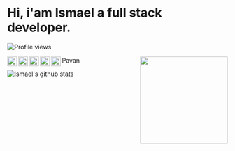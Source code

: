 
# Hi, i'am Ismael a full stack developer.

![Profile views](https://gpvc.arturio.dev/ismae147)

<a href="https://twitter.com/#">
  <img align="left" alt="Pavan's Twitter" width="22px" src="https://cdn.jsdelivr.net/npm/simple-icons@v3/icons/twitter.svg" />
</a>
<a href="https://www.linkedin.com/in/ismaelcortegana">
  <img align="left" alt="Ismael's Linkedin" width="22px" src="https://cdn.jsdelivr.net/npm/simple-icons@v3/icons/linkedin.svg" />
</a>
<a href="https://github.com/ismae147">
  <img align="left" alt="Ismael's Github" width="22px" src="https://cdn.jsdelivr.net/npm/simple-icons@v3/icons/github.svg" />
</a>
<a href="https://instagram.com/ismael_cortegana/">
  <img align="left" alt="Ismael's Instagram" width="22px" src="https://cdn.jsdelivr.net/npm/simple-icons@v3/icons/instagram.svg" />
</a>Pavan
<a href="https://www.facebook.com/ismaellcm">
  <img align="left" alt="Ismael's Facebook" width="22px" src="https://cdn.jsdelivr.net/npm/simple-icons@v3/icons/facebook.svg" />
</a>

<img align='right' src='https://user-images.githubusercontent.com/5713670/87202985-820dcb80-c2b6-11ea-9f56-7ec461c497c3.gif' width='200"'>

![Ismael's github stats](https://github-readme-stats.vercel.app/api?username=ismae147&show_icons=true)

